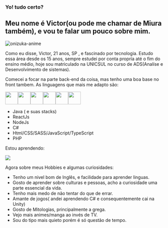 ### Yo! tudo certo?
## Meu nome é Victor(ou pode me chamar de Miura também), e vou te falar um pouco sobre mim.


   ![onizuka-anime](https://user-images.githubusercontent.com/97893557/167442967-13a362fb-2592-49a9-9c7e-5bbe9cf8b055.gif)



Como eu disse, Victor, 21 anos, SP , e fascinado por tecnologia.
Estudo essa área desde os 15 anos, sempre estudei por conta propría até  o fim do ensino médio, hoje sou matriculado na UNICSUL no curso de ADS(Analíse e Desenvolvimento de sistemas).

Comecei a focar na parte back-end da coisa, mas tenho uma boa base no front tambem. As linguagens que mais me adapto são:

 <img src="https://cdn.jsdelivr.net/gh/devicons/devicon/icons/java/java-original.svg" width="40" height="40"/><img src="https://cdn.jsdelivr.net/gh/devicons/devicon/icons/react/react-original-wordmark.svg" width="40" height="40"/><img src="https://cdn.jsdelivr.net/gh/devicons/devicon/icons/nodejs/nodejs-original-wordmark.svg" width="40" height="40" /><img src="https://cdn.jsdelivr.net/gh/devicons/devicon/icons/csharp/csharp-original.svg" width="40" height="40" /><img src="https://cdn.jsdelivr.net/gh/devicons/devicon/icons/javascript/javascript-original.svg" width="40" height="40" /><img src="https://cdn.jsdelivr.net/gh/devicons/devicon/icons/typescript/typescript-original.svg" width="40" height="40" />

          
   
* Java ( e suas stacks)
* ReactJs
* NodeJs
* C#
* Html/CSS/SASS/JavaScript/TypeScript
* PHP


Estou aprendendo:

<img src="https://cdn.jsdelivr.net/gh/devicons/devicon/icons/kubernetes/kubernetes-plain.svg" />


Agora sobre meus Hobbies e algumas curiosidades:

* Tenho um nivel bom de Inglês, e facilidade para aprender linguas.
* Gosto de aprender sobre culturas e pessoas, acho a curiosidade uma parte essencial da vida.
* Tenho mais medo de não tentar do que de errar.
* Amante de jogos( andei aprendendo C# e consequentemente cai na Unity)
* Gosto de Mitologias, principalmente a grega.
* Vejo mais animes/manga ao invés de TV.
* Sou do tipo mais quieto porém é só questão de tempo.




<!--
**MiuraReformed/MiuraReformed** is a ✨ _special_ ✨ repository because its `README.md` (this file) appears on your GitHub profile.

Here are some ideas to get you started:

- 🔭 I’m currently working on ...
- 🌱 I’m currently learning ...
- 👯 I’m looking to collaborate on ...
- 🤔 I’m looking for help with ...
- 💬 Ask me about ...
- 📫 How to reach me: ...
- 😄 Pronouns: ...
- ⚡ Fun fact: ...
-->
